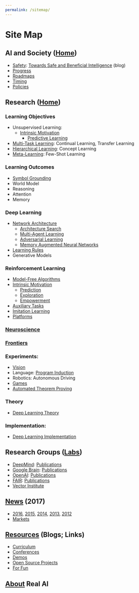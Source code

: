 ```yaml
---
permalink: /sitemap/
---
```

# Site Map

## AI and Society ([Home](http://realai.org/))

* [Safety](http://realai.org/safety/): [Towards Safe and Beneficial Intelligence](http://realai.org/blog/towards-safe-and-beneficial-intelligence/) (blog)
* [Progress](http://realai.org/progress/)
* [Roadmaps](http://realai.org/roadmaps/)
* [Timing](http://realai.org/timing/)
* [Policies](http://realai.org/policies/)

## Research ([Home](http://realai.org/))

### Learning Objectives

* Unsupervised Learning:
  * [Intrinsic Motivation](http://realai.org/intrinsic-motivation/)
    * [Predictive Learning](http://realai.org/predictive-learning/)
* [Multi-Task Learning](http://realai.org/multi-task-learning/): Continual Learning, Transfer Learning
* [Hierarchical Learning](http://realai.org/hierarchical-learning/): Concept Learning
* [Meta-Learning](http://realai.org/meta-learning/): Few-Shot Learning
    
### Learning Outcomes

* [Symbol Grounding](http://realai.org/symbol-grounding/)
* World Model
* Reasoning
* Attention
* Memory

### Deep Learning

* [Network Architecture](http://realai.org/network-architecture/)
  * [Architecture Search](http://realai.org/architecture-search/)
  * [Multi-Agent Learning](http://realai.org/multi-agent-learning/)
  * [Adversarial Learning](http://realai.org/adversarial-learning/)
  * [Memory Augmented Neural Networks](http://realai.org/memory-augmented-neural-networks/)
* [Learning Rules](http://realai.org/learning-rules/)
* Generative Models
  
### Reinforcement Learning

* [Model-Free Algorithms](http://realai.org/model-free-rl-algorithms/)
* [Intrinsic Motivation](http://realai.org/intrinsic-motivation/)
  * [Prediction](http://realai.org/predictive-learning/)
  * [Exploration](http://realai.org/exploration/)
  * [Empowerment](http://realai.org/empowerment/)
* [Auxiliary Tasks](http://realai.org/auxiliary-tasks/)
* [Imitation Learning](http://realai.org/imitation-learning/)
* [Platforms](http://realai.org/reinforcement-learning-platforms/)

### [Neuroscience](http://realai.org/neuroscience/)

### [Frontiers](http://realai.org/frontiers/)

### Experiments:

* [Vision](http://realai.org/computer-vision/)
* Language: [Program Induction](http://realai.org/program-induction/)
* Robotics: Autonomous Driving
* [Games](http://realai.org/games/)
* [Automated Theorem Proving](http://realai.org/automated-theorem-proving/)

### Theory

* [Deep Learning Theory](http://realai.org/deep-learning-theory/)

### Implementation:

* [Deep Learning Implementation](http://realai.org/deep-learning-implementation/)

## Research Groups ([Labs](http://realai.org/labs/))

* [DeepMind](http://realai.org/labs/deepmind/): [Publications](http://realai.org/labs/deepmind/publications/)
* [Google Brain](http://realai.org/labs/google-brain/): [Publications](http://realai.org/labs/google-brain/publications/)
* [OpenAI](http://realai.org/labs/openai/): [Publications](http://realai.org/labs/openai/publications/)
* [FAIR](http://realai.org/labs/fair/): [Publications](http://realai.org/labs/fair/publications/)
* [Vector Institute](http://realai.org/labs/vector-institute/)

## [News](http://realai.org/news/) (2017)

* [2016](http://realai.org/news/2016/), [2015](http://realai.org/news/2015/), [2014](http://realai.org/news/2014/), [2013](http://realai.org/news/2013/), [2012](http://realai.org/news/2012/)
* [Markets](http://realai.org/news/markets/)

## [Resources](http://realai.org/resources/) (Blogs; Links)

* [Curriculum](http://realai.org/resources/curriculum/)
* [Conferences](http://realai.org/resources/conferences/)
* [Demos](http://realai.org/resources/demos/)
* [Open Source Projects](http://realai.org/resources/open-source-projects/)
* [For Fun](http://realai.org/resources/for-fun/)

## [About](http://realai.org/about/) Real AI
